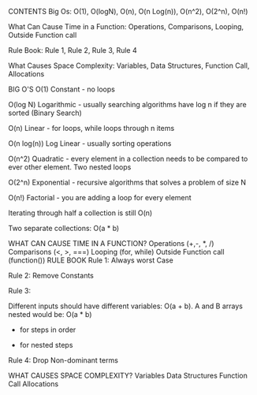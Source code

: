 CONTENTS
Big Os:
O(1), O(logN), O(n), O(n Log(n)), O(n^2), O(2^n), O(n!)

What Can Cause Time in a Function:
Operations, Comparisons, Looping, Outside Function call

Rule Book:
Rule 1, Rule 2, Rule 3, Rule 4

What Causes Space Complexity:
Variables, Data Structures, Function Call, Allocations

BIG O'S
O(1) Constant - no loops

O(log N) Logarithmic - usually searching algorithms have log n if they are sorted (Binary Search)

O(n) Linear - for loops, while loops through n items

O(n log(n)) Log Linear - usually sorting operations

O(n^2) Quadratic - every element in a collection needs to be compared to ever other element. Two nested loops

O(2^n) Exponential - recursive algorithms that solves a problem of size N

O(n!) Factorial - you are adding a loop for every element

Iterating through half a collection is still O(n)

Two separate collections: O(a \* b)

WHAT CAN CAUSE TIME IN A FUNCTION?
Operations (+,-, \*, /)
Comparisons (<, >, ===)
Looping (for, while)
Outside Function call (function())
RULE BOOK
Rule 1: Always worst Case

Rule 2: Remove Constants

Rule 3:

Different inputs should have different variables: O(a + b).
A and B arrays nested would be: O(a \* b)

- for steps in order

* for nested steps

Rule 4: Drop Non-dominant terms

WHAT CAUSES SPACE COMPLEXITY?
Variables
Data Structures
Function Call
Allocations
